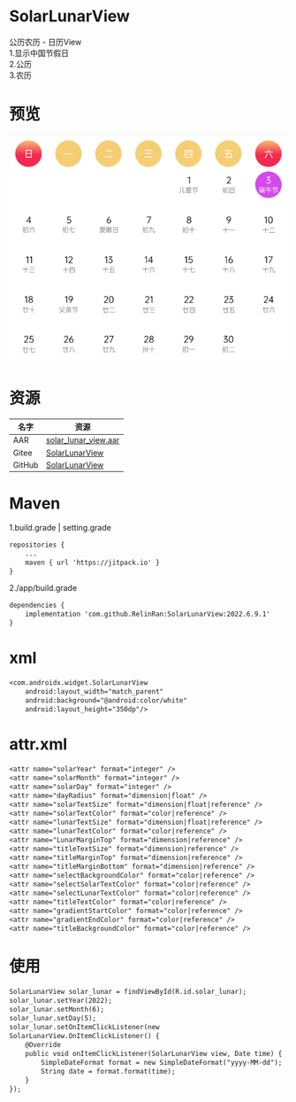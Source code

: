 # SolarLunarView
公历农历 - 日历View  
1.显示中国节假日  
2.公历  
3.农历  
# 预览
![图片](./ic_preview.png)
# 资源
|名字|资源|
|-|-|
|AAR|[solar_lunar_view.aar](https://github.com/RelinRan/SolarLunarView/blob/main/solar_lunar_view.aar)|
|Gitee|[SolarLunarView](https://gitee.com/relin/SolarLunarView)|
|GitHub |[SolarLunarView](https://github.com/RelinRan/SolarLunarView)|
# Maven
1.build.grade | setting.grade
```
repositories {
	...
	maven { url 'https://jitpack.io' }
}
```
2./app/build.grade
```
dependencies {
	implementation 'com.github.RelinRan:SolarLunarView:2022.6.9.1'
}
```
# xml
```
<com.androidx.widget.SolarLunarView
    android:layout_width="match_parent"
    android:background="@android:color/white"
    android:layout_height="350dp"/>
```
# attr.xml
```
<attr name="solarYear" format="integer" />
<attr name="solarMonth" format="integer" />
<attr name="solarDay" format="integer" />
<attr name="dayRadius" format="dimension|float" />
<attr name="solarTextSize" format="dimension|float|reference" />
<attr name="solarTextColor" format="color|reference" />
<attr name="lunarTextSize" format="dimension|float|reference" />
<attr name="lunarTextColor" format="color|reference" />
<attr name="LunarMarginTop" format="dimension|reference" />
<attr name="titleTextSize" format="dimension|reference" />
<attr name="titleMarginTop" format="dimension|reference" />
<attr name="titleMarginBottom" format="dimension|reference" />
<attr name="selectBackgroundColor" format="color|reference" />
<attr name="selectSolarTextColor" format="color|reference" />
<attr name="selectLunarTextColor" format="color|reference" />
<attr name="titleTextColor" format="color|reference" />
<attr name="gradientStartColor" format="color|reference" />
<attr name="gradientEndColor" format="color|reference" />
<attr name="titleBackgroundColor" format="color|reference" />
```
# 使用
```
SolarLunarView solar_lunar = findViewById(R.id.solar_lunar);
solar_lunar.setYear(2022);
solar_lunar.setMonth(6);
solar_lunar.setDay(5);
solar_lunar.setOnItemClickListener(new SolarLunarView.OnItemClickListener() {
    @Override
    public void onItemClickListener(SolarLunarView view, Date time) {
        SimpleDateFormat format = new SimpleDateFormat("yyyy-MM-dd");
        String date = format.format(time);
    }
});
```

